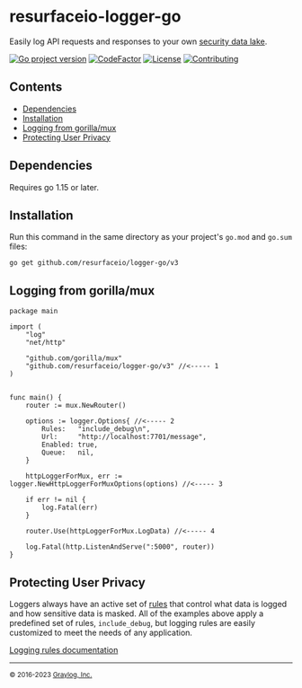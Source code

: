 # resurfaceio-logger-go
Easily log API requests and responses to your own <a href="https://resurface.io">security data lake</a>.

[![Go project version](https://badge.fury.io/go/github.com%2Fresurfaceio%2Flogger-go.svg)](https://badge.fury.io/go/github.com%2Fresurfaceio%2Flogger-go)
[![CodeFactor](https://www.codefactor.io/repository/github/resurfaceio/logger-go/badge)](https://www.codefactor.io/repository/github/resurfaceio/logger-go)
[![License](https://img.shields.io/github/license/resurfaceio/logger-go)](https://github.com/resurfaceio/logger-go/blob/master/LICENSE)
[![Contributing](https://img.shields.io/badge/contributions-welcome-green.svg)](https://github.com/resurfaceio/logger-go/blob/master/CONTRIBUTING.md)

## Contents

<ul>
<li><a href="#dependencies">Dependencies</a></li>
<li><a href="#installation">Installation</a></li>
<li><a href="#logging_from_mux">Logging from gorilla/mux</a></li>
<li><a href="#privacy">Protecting User Privacy</a></li>
</ul>

<a name="dependencies"/>

## Dependencies

Requires go 1.15 or later.

<a name="installation"/>

## Installation

Run this command in the same directory as your project's `go.mod` and `go.sum` files:

```
go get github.com/resurfaceio/logger-go/v3
```

<a name="logging_from_mux"/>

## Logging from gorilla/mux

```golang
package main

import (
	"log"
	"net/http"

	"github.com/gorilla/mux"
	"github.com/resurfaceio/logger-go/v3" //<----- 1
)


func main() {
	router := mux.NewRouter()
  
	options := logger.Options{ //<----- 2
		Rules:   "include_debug\n",
		Url:     "http://localhost:7701/message",
		Enabled: true,
		Queue:   nil,
	}

	httpLoggerForMux, err := logger.NewHttpLoggerForMuxOptions(options) //<----- 3

	if err != nil {
		log.Fatal(err)
	}

	router.Use(httpLoggerForMux.LogData) //<----- 4

	log.Fatal(http.ListenAndServe(":5000", router))
}
```

<a name="privacy"/>

## Protecting User Privacy

Loggers always have an active set of <a href="https://resurface.io/rules.html">rules</a> that control what data is logged
and how sensitive data is masked. All of the examples above apply a predefined set of rules, `include_debug`,
but logging rules are easily customized to meet the needs of any application.

<a href="https://resurface.io/rules.html">Logging rules documentation</a>

---
<small>&copy; 2016-2023 <a href="https://resurface.io">Graylog, Inc.</a></small>
